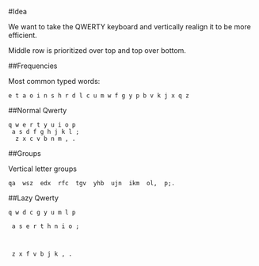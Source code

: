 #Idea

We want to take the QWERTY keyboard and vertically realign it to be more efficient.

Middle row is prioritized over top and top over bottom.

##Frequencies

Most common typed words:

	e t a o i n s h r d l c u m w f g y p b v k j x q z

##Normal Qwerty

	q w e r t y u i o p
	 a s d f g h j k l ;
	  z x c v b n m , .

##Groups

Vertical letter groups

	qa  wsz  edx  rfc  tgv  yhb  ujn  ikm  ol,  p;.

##Lazy Qwerty

<code>q w d c g y u m l p</code>

<code> a s e r t h n i o ;</code>

<code><pre> </pre> z x f v b j k , .</code>
